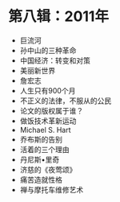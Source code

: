 # 第八辑：2011年

- 巨流河
- 孙中山的三种革命
- 中国经济：转变和对策
- 美丽新世界
- 詹宏志
- 人生只有900个月
- 不正义的法律，不服从的公民
- 论文的版权属于谁？
- 做饭技术革新运动
- Michael S. Hart
- 乔布斯的告别
- 活着的三个理由
- 丹尼斯•里奇
- 济慈的《夜莺颂》
- 痛苦造就性格
- 禅与摩托车维修艺术

